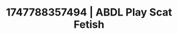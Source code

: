 ---
categories:
- Booty worship
- Back arch
- Sultry voice
- Wet skin
- Soft domination
image: /assets/images/1747788357494.jpg
layout: post
seo:
  description: Featured content with premium Scat Fetish, ABDL Play. HD images available.
  keywords: Scat Fetish, ABDL Play
  og_image: /assets/images/1747788357494.jpg
  schema_type: VisualArtwork
tags:
- ABDL Play
- '#1747788357494'
- Scat Fetish
title: 1747788357494 | ABDL Play Scat Fetish
---